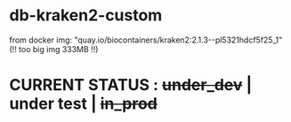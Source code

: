 # db-kraken2-custom

from docker img: "quay.io/biocontainers/kraken2:2.1.3--pl5321hdcf5f25_1" (!! too big img 333MB !!)

# CURRENT STATUS : ~~under_dev~~ | under test | ~~in_prod~~
